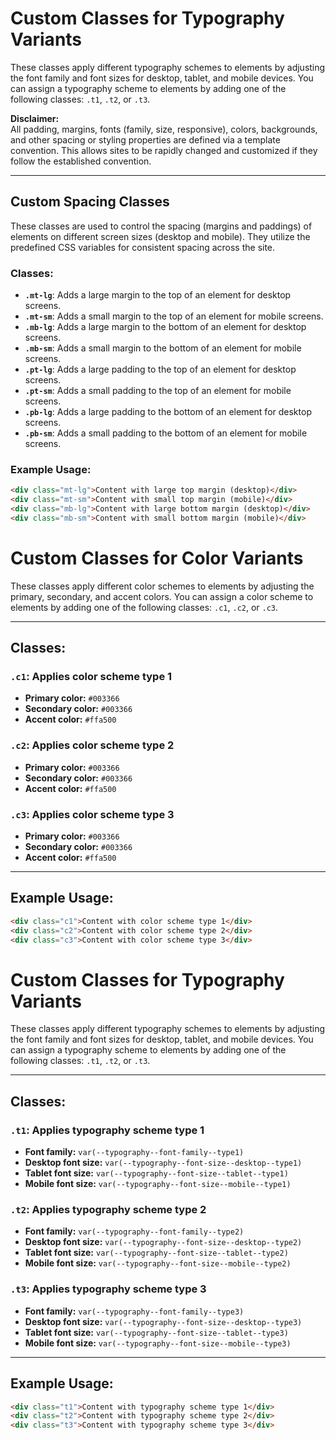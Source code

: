 # Custom Classes for Typography Variants

These classes apply different typography schemes to elements by adjusting the font family and font sizes for desktop, tablet, and mobile devices. You can assign a typography scheme to elements by adding one of the following classes: `.t1`, `.t2`, or `.t3`.

**Disclaimer:**  
All padding, margins, fonts (family, size, responsive), colors, backgrounds, and other spacing or styling properties are defined via a template convention. This allows sites to be rapidly changed and customized if they follow the established convention.

---

## **Custom Spacing Classes**

These classes are used to control the spacing (margins and paddings) of elements on different screen sizes (desktop and mobile). They utilize the predefined CSS variables for consistent spacing across the site.

### **Classes:**

- **`.mt-lg`**: Adds a large margin to the top of an element for desktop screens.
- **`.mt-sm`**: Adds a small margin to the top of an element for mobile screens.
- **`.mb-lg`**: Adds a large margin to the bottom of an element for desktop screens.
- **`.mb-sm`**: Adds a small margin to the bottom of an element for mobile screens.
- **`.pt-lg`**: Adds a large padding to the top of an element for desktop screens.
- **`.pt-sm`**: Adds a small padding to the top of an element for mobile screens.
- **`.pb-lg`**: Adds a large padding to the bottom of an element for desktop screens.
- **`.pb-sm`**: Adds a small padding to the bottom of an element for mobile screens.

### **Example Usage:**

```html
<div class="mt-lg">Content with large top margin (desktop)</div>
<div class="mt-sm">Content with small top margin (mobile)</div>
<div class="mb-lg">Content with large bottom margin (desktop)</div>
<div class="mb-sm">Content with small bottom margin (mobile)</div>
```

# Custom Classes for Color Variants

These classes apply different color schemes to elements by adjusting the primary, secondary, and accent colors. You can assign a color scheme to elements by adding one of the following classes: `.c1`, `.c2`, or `.c3`.

---

## Classes:

### `.c1`: Applies color scheme type 1
- **Primary color:** `#003366`
- **Secondary color:** `#003366`
- **Accent color:** `#ffa500`

### `.c2`: Applies color scheme type 2
- **Primary color:** `#003366`
- **Secondary color:** `#003366`
- **Accent color:** `#ffa500`

### `.c3`: Applies color scheme type 3
- **Primary color:** `#003366`
- **Secondary color:** `#003366`
- **Accent color:** `#ffa500`

---

## Example Usage:

```html
<div class="c1">Content with color scheme type 1</div>
<div class="c2">Content with color scheme type 2</div>
<div class="c3">Content with color scheme type 3</div>
```

# Custom Classes for Typography Variants

These classes apply different typography schemes to elements by adjusting the font family and font sizes for desktop, tablet, and mobile devices. You can assign a typography scheme to elements by adding one of the following classes: `.t1`, `.t2`, or `.t3`.

---

## Classes:

### `.t1`: Applies typography scheme type 1
- **Font family:** `var(--typography--font-family--type1)`
- **Desktop font size:** `var(--typography--font-size--desktop--type1)`
- **Tablet font size:** `var(--typography--font-size--tablet--type1)`
- **Mobile font size:** `var(--typography--font-size--mobile--type1)`

### `.t2`: Applies typography scheme type 2
- **Font family:** `var(--typography--font-family--type2)`
- **Desktop font size:** `var(--typography--font-size--desktop--type2)`
- **Tablet font size:** `var(--typography--font-size--tablet--type2)`
- **Mobile font size:** `var(--typography--font-size--mobile--type2)`

### `.t3`: Applies typography scheme type 3
- **Font family:** `var(--typography--font-family--type3)`
- **Desktop font size:** `var(--typography--font-size--desktop--type3)`
- **Tablet font size:** `var(--typography--font-size--tablet--type3)`
- **Mobile font size:** `var(--typography--font-size--mobile--type3)`

---

## Example Usage:

```html
<div class="t1">Content with typography scheme type 1</div>
<div class="t2">Content with typography scheme type 2</div>
<div class="t3">Content with typography scheme type 3</div>
```


